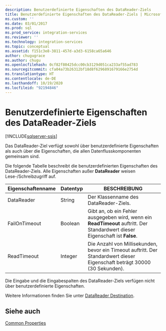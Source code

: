 ```yaml
---
description: Benutzerdefinierte Eigenschaften des DataReader-Ziels
title: Benutzerdefinierte Eigenschaften des DataReader-Ziels | Microsoft-Dokumentation
ms.custom: ''
ms.date: 03/01/2017
ms.prod: sql
ms.prod_service: integration-services
ms.reviewer: ''
ms.technology: integration-services
ms.topic: conceptual
ms.assetid: f151c3e8-3811-457d-a3d3-6158ca65a646
author: chugugrace
ms.author: chugu
ms.openlocfilehash: 0cf82f80425dcc00cb3129d051ca233af55ad783
ms.sourcegitcommit: cfa04a73b26312bf18d8f6296891679166e2754d
ms.translationtype: HT
ms.contentlocale: de-DE
ms.lasthandoff: 10/19/2020
ms.locfileid: "92194846"
---
```

# <a name="datareader-destination-custom-properties"></a>Benutzerdefinierte Eigenschaften des DataReader-Ziels

[!INCLUDE[sqlserver-ssis](../../includes/applies-to-version/sqlserver-ssis.md)]


  Das DataReader-Ziel verfügt sowohl über benutzerdefinierte Eigenschaften als auch über die Eigenschaften, die allen Datenflusskomponenten gemeinsam sind.  
  
 Die folgende Tabelle beschreibt die benutzerdefinierten Eigenschaften des DataReader-Ziels. Alle Eigenschaften außer **DataReader** weisen Lese-/Schreibzugriff auf.  
  
|Eigenschaftenname|Datentyp|BESCHREIBUNG|  
|-------------------|---------------|-----------------|  
|DataReader|String|Der Klassenname des DataReader-Ziels.|  
|FailOnTimeout|Boolean|Gibt an, ob ein Fehler ausgegeben wird, wenn ein **ReadTimeout** auftritt. Der Standardwert dieser Eigenschaft ist **False**.|  
|ReadTimeout|Integer|Die Anzahl von Millisekunden, bevor ein Timeout auftritt. Der Standardwert dieser Eigenschaft beträgt 30000 (30 Sekunden).|  
  
 Die Eingabe und die Eingabespalten des DataReader-Ziels verfügen nicht über benutzerdefinierte Eigenschaften.  
  
 Weitere Informationen finden Sie unter [DataReader Destination](../../integration-services/data-flow/datareader-destination.md).  
  
## <a name="see-also"></a>Siehe auch  
 [Common Properties](./set-the-properties-of-a-data-flow-component.md)  
  
